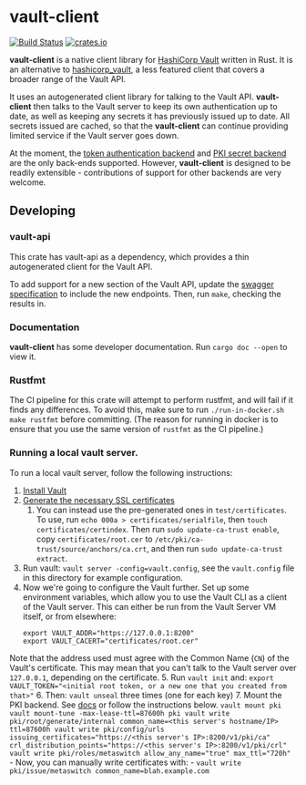 # vault-client

[![Build Status](https://travis-ci.org/Metaswitch/vault-client.svg?branch=master)](https://travis-ci.org/Metaswitch/vault-client)
[![crates.io](https://img.shields.io/crates/v/vault-client.svg)](https://crates.io/crates/vault-client)

**vault-client** is a native client library for [HashiCorp Vault](https://www.vaultproject.io/) written in Rust. It is an alternative to [hashicorp_vault](https://crates.io/crates/hashicorp_vault), a less featured client that covers a broader range of the Vault API.

It uses an autogenerated client library for talking to the Vault API. **vault-client** then talks to the Vault server to keep its own authentication up to date, as well as keeping any secrets it has previously issued up to date. All secrets issued are cached, so that the **vault-client** can continue providing limited service if the Vault server goes down.

At the moment, the [token authentication backend](https://www.vaultproject.io/docs/auth/token.html) and [PKI secret backend](https://www.vaultproject.io/docs/secrets/pki/index.html) are the only back-ends supported. However, **vault-client** is designed to be readily extensible - contributions of support for other backends are very welcome.

## Developing

### vault-api

This crate has vault-api as a dependency, which provides a thin autogenerated client for the Vault API.

To add support for a new section of the Vault API, update the [swagger specification](vault-api/api/swagger.yaml) to include the new endpoints. Then, run `make`, checking the results in.

### Documentation

**vault-client** has some developer documentation. Run `cargo doc --open` to view it.

### Rustfmt

The CI pipeline for this crate will attempt to perform rustfmt, and will fail if it finds any differences. To avoid this, make sure to run `./run-in-docker.sh make rustfmt` before committing. (The reason for running in docker is to ensure that you use the same version of `rustfmt` as the CI pipeline.)

### Running a local vault server.

To run a local vault server, follow the following instructions:

1. [Install Vault](https://www.vaultproject.io/intro/getting-started/install.html)
2. [Generate the necessary SSL certificates](https://dunne.io/vault-and-self-signed-ssl-certificates)
    1. You can instead use the pre-generated ones in `test/certificates`. To use, run `echo 000a > certificates/serialfile`,
    then `touch certificates/certindex`. Then run `sudo update-ca-trust enable`, copy `certificates/root.cer` to
    `/etc/pki/ca-trust/source/anchors/ca.crt`, and then run `sudo update-ca-trust extract`.
3. Run vault: `vault server -config=vault.config`, see the `vault.config` file in this directory for example
configuration.
4. Now we're going to configure the Vault further. Set up some environment variables, which allow you to use the Vault
CLI as a client of the Vault server. This can either be run from the Vault Server VM itself, or from elsewhere:
    ```
    export VAULT_ADDR="https://127.0.0.1:8200"
    export VAULT_CACERT="certificates/root.cer"
    ```
Note that the address used must agree with the Common Name (`CN`) of the Vault's certificate. This may mean that you
can't talk to the Vault server over `127.0.0.1`, depending on the certificate.
5. Run `vault init` and:
    ```
    export VAULT_TOKEN="<initial root token, or a new one that you created from that>"
    ```
6. Then: `vault unseal` three times (one for each key)
7. Mount the PKI backend. See [docs](https://www.vaultproject.io/docs/secrets/pki/) or follow the instructions below.
    ```
    vault mount pki
    vault mount-tune -max-lease-ttl=87600h pki
    vault write pki/root/generate/internal common_name=<this server's hostname/IP> ttl=87600h
    vault write pki/config/urls issuing_certificates="https://<this server's IP>:8200/v1/pki/ca" crl_distribution_points="https://<this server's IP>:8200/v1/pki/crl"
    vault write pki/roles/metaswitch allow_any_name="true" max_ttl="720h"
    ```
    - Now, you can manually write certificates with:
        - `vault write pki/issue/metaswitch common_name=blah.example.com`
